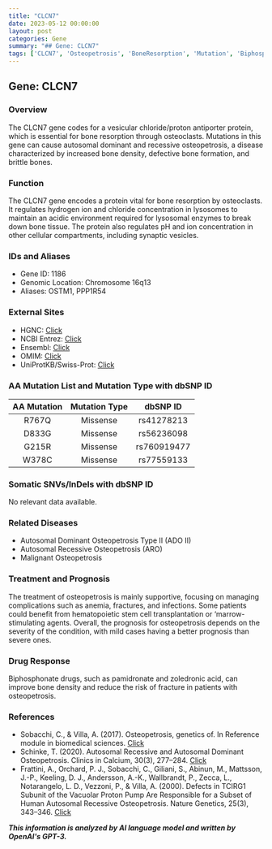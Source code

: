 ```yaml
---
title: "CLCN7"
date: 2023-05-12 00:00:00
layout: post
categories: Gene
summary: "## Gene: CLCN7"
tags: ['CLCN7', 'Osteopetrosis', 'BoneResorption', 'Mutation', 'Biphosphonate', 'Treatment', 'Prognosis', 'GeneticInformation']
---
```


## Gene: CLCN7

### Overview
The CLCN7 gene codes for a vesicular chloride/proton antiporter protein, which is essential for bone resorption through osteoclasts. Mutations in this gene can cause autosomal dominant and recessive osteopetrosis, a disease characterized by increased bone density, defective bone formation, and brittle bones. 

### Function
The CLCN7 gene encodes a protein vital for bone resorption by osteoclasts. It regulates hydrogen ion and chloride concentration in lysosomes to maintain an acidic environment required for lysosomal enzymes to break down bone tissue. The protein also regulates pH and ion concentration in other cellular compartments, including synaptic vesicles. 

### IDs and Aliases
- Gene ID: 1186
- Genomic Location: Chromosome 16q13
- Aliases: OSTM1, PPP1R54

### External Sites
- HGNC: [Click](https://www.genenames.org/data/gene-symbol-report/#!/hgnc_id/HGNC:2082)
- NCBI Entrez: [Click](https://www.ncbi.nlm.nih.gov/gene/1186)
- Ensembl: [Click](https://ensembl.org/CLCN7)
- OMIM: [Click](https://www.omim.org/entry/602727)
- UniProtKB/Swiss-Prot: [Click](https://www.uniprot.org/uniprot/Q9Y6N6)

### AA Mutation List and Mutation Type with dbSNP ID
| AA Mutation | Mutation Type | dbSNP ID |
|:-------:|:---------:|:-------:|
| R767Q | Missense | rs41278213 |
| D833G | Missense | rs56236098 |
| G215R | Missense | rs760919477 |
| W378C | Missense | rs77559133 |

### Somatic SNVs/InDels with dbSNP ID
No relevant data available.

### Related Diseases 
- Autosomal Dominant Osteopetrosis Type II (ADO II)
- Autosomal Recessive Osteopetrosis (ARO)
- Malignant Osteopetrosis 

### Treatment and Prognosis
The treatment of osteopetrosis is mainly supportive, focusing on managing complications such as anemia, fractures, and infections. Some patients could benefit from hematopoietic stem cell transplantation or ‘marrow-stimulating agents.  Overall, the prognosis for osteopetrosis depends on the severity of the condition, with mild cases having a better prognosis than severe ones. 

### Drug Response
Biphosphonate drugs, such as pamidronate and zoledronic acid, can improve bone density and reduce the risk of fracture in patients with osteopetrosis. 

### References
- Sobacchi, C., & Villa, A. (2017). Osteopetrosis, genetics of. In Reference module in biomedical sciences. [Click](https://doi.org/10.1016/B978-0-12-801238-3.65447-4)
- Schinke, T. (2020). Autosomal Recessive and Autosomal Dominant Osteopetrosis. Clinics in Calcium, 30(3), 277–284. [Click](https://doi.org/10.14889/clinicmicalc.30.277)
- Frattini, A., Orchard, P. J., Sobacchi, C., Giliani, S., Abinun, M., Mattsson, J.-P., Keeling, D. J., Andersson, A.-K., Wallbrandt, P., Zecca, L., Notarangelo, L. D., Vezzoni, P., & Villa, A. (2000). Defects in TCIRG1 Subunit of the Vacuolar Proton Pump Are Responsible for a Subset of Human Autosomal Recessive Osteopetrosis. Nature Genetics, 25(3), 343–346. [Click](https://doi.org/10.1038/77131)

**_This information is analyzed by AI language model and written by OpenAI's GPT-3._**